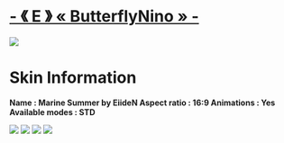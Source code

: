 # [-       《 E 》    « ButterflyNino »       -](https://www.mediafire.com/folder/5iehq0kyv20c1/ButterflyNino)
![]( https://i.imgur.com/4NQemaH.png )

#  Skin Information
**Name : Marine Summer by EiideN
Aspect ratio : 16:9
Animations : Yes
Available modes : STD**

![]( https://i.imgur.com/nanq9lE.png )
![]( https://i.imgur.com/d9lhWCY.png )
![]( https://i.imgur.com/sCiCMO8.png )
![]( https://i.imgur.com/aDvlpC4.png )
